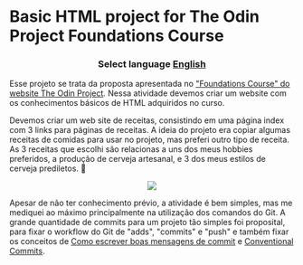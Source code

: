 # Basic HTML project for The Odin Project Foundations Course

### <p align="center">Select language [English](./README-en.md) 

Esse projeto se trata da proposta apresentada no ["Foundations Course" do website The Odin Project][def]. Nessa atividade devemos criar um website com os conhecimentos básicos de HTML adquiridos no curso. 

Devemos criar um web site de receitas, consistindo em uma página index com 3 links para páginas de receitas. A ideia do projeto era copiar algumas receitas de comidas para usar no projeto, mas preferi outro tipo de receita. As 3 receitas que escolhi são relacionas a uns dos meus hobbies preferidos, a produção de cerveja artesanal, e 3 dos meus estilos de cerveja prediletos.  🍻

<p align="center">
      <img src="https://skillicons.dev/icons?i=html,git,github" />
  </a>
</p>

Apesar de não ter conhecimento prévio, a atividade é bem simples, mas me mediquei ao máximo principalmente na utilização dos comandos do Git. A grande quantidade de commits para um projeto tão simples foi proposital, para fixar o workflow do Git de "adds", "commits" e "push" e também fixar os conceitos de [Como escrever boas mensagens de commit](https://cbea.ms/git-commit/) e [Conventional Commits](https://www.conventionalcommits.org/pt-br/v1.0.0/).

[def]: https://www.theodinproject.com/lessons/foundations-recipes